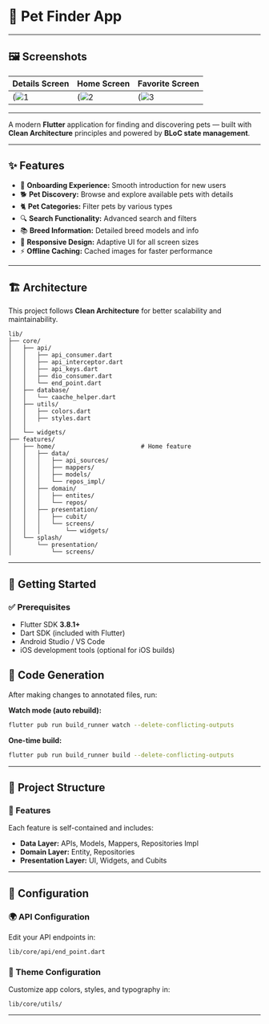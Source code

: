 # 🐾 Pet Finder App
---

## 🖼️ Screenshots


| Details Screen                       | Home Screen                           | Favorite Screen                        |
|-------------------------------------|--------------------------------------|------------------------------------|
| (![1](https://github.com/user-attachments/assets/d201bb9d-55d8-4ffa-8e5f-65335de4ea1d) | (![2](https://github.com/user-attachments/assets/bacadbf1-cc18-4212-b206-85979a72d648) | (![3](https://github.com/user-attachments/assets/51c10774-6af2-4738-aeac-e12859702420) |

---

A modern **Flutter** application for finding and discovering pets — built with **Clean Architecture** principles and powered by **BLoC state management**.

---

## ✨ Features

- 🐶 **Onboarding Experience:** Smooth introduction for new users
- 🐕 **Pet Discovery:** Browse and explore available pets with details
- 🐈 **Pet Categories:** Filter pets by various types
- 🔍 **Search Functionality:** Advanced search and filters
- 📚 **Breed Information:** Detailed breed models and info
- 📱 **Responsive Design:** Adaptive UI for all screen sizes
- ⚡ **Offline Caching:** Cached images for faster performance

---

## 🏗️ Architecture

This project follows **Clean Architecture** for better scalability and maintainability.

```
lib/
├── core/                                           
│   ├── api/                         
│   │   ├── api_consumer.dart
│   │   ├── api_interceptor.dart
│   │   ├── api_keys.dart
│   │   ├── dio_consumer.dart
│   │   └── end_point.dart
│   ├── database/                     
│   │   └── caache_helper.dart
│   ├── utils/                     
│   │   ├── colors.dart
│   │   ├── styles.dart
│   │ 
│   └── widgets/                     
├── features/
│   ├── home/                        # Home feature
│   │   ├── data/
│   │   │   ├── api_sources/
│   │   │   ├── mappers/
│   │   │   ├── models/
│   │   │   └── repos_impl/
│   │   ├── domain/
│   │   │   ├── entites/
│   │   │   └── repos/
│   │   ├── presentation/
│   │   │   ├── cubit/
│   │   │   └── screens/
│   │   │       └── widgets/
│   └── splash/                     
│       └── presentation/
│           └── screens/
```

---

## 🚀 Getting Started

### ✅ Prerequisites
- Flutter SDK **3.8.1+**
- Dart SDK (included with Flutter)
- Android Studio / VS Code
- iOS development tools (optional for iOS builds)




## 🧪 Code Generation

After making changes to annotated files, run:

**Watch mode (auto rebuild):**
```bash
flutter pub run build_runner watch --delete-conflicting-outputs
```

**One-time build:**
```bash
flutter pub run build_runner build --delete-conflicting-outputs
```

---

## 📂 Project Structure

### 🧠 Features
Each feature is self-contained and includes:
- **Data Layer:** APIs, Models, Mappers, Repositories Impl
- **Domain Layer:** Entity,  Repositories
- **Presentation Layer:** UI, Widgets, and Cubits

---




## 🔧 Configuration

### 🌍 API Configuration
Edit your API endpoints in:
```
lib/core/api/end_point.dart
```

### 🎨 Theme Configuration
Customize app colors, styles, and typography in:
```
lib/core/utils/
```

---




